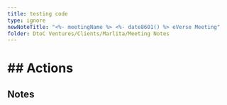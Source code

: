 ```yaml
---
title: testing code
type: ignore
newNoteTitle: "<%- meetingName %> <%- date8601() %> eVerse Meeting"
folder: DtoC Ventures/Clients/Marlita/Meeting Notes
---
```

# ## Actions

## Notes
